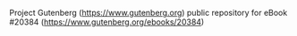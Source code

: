 Project Gutenberg (https://www.gutenberg.org) public repository for eBook #20384 (https://www.gutenberg.org/ebooks/20384)
